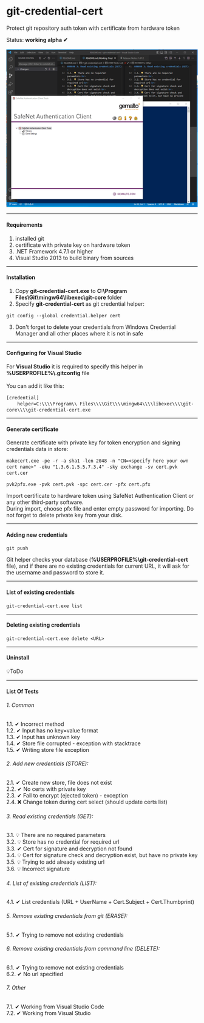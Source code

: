 # git-credential-cert
Protect git repository auth token with certificate from hardware token

Status: <b>working alpha ✔</b><br><br>
![](https://github.com/mcfly722/git-credential-cert/blob/main/doc/howTo.gif)

------
#### Requirements
1. installed git
2. certificate with private key on hardware token
3. .NET Framework 4.7.1 or higher
4. Visual Studio 2013 to build binary from sources
------
#### Installation
1. Copy <b>git-credential-cert.exe</b> to <b>C:\Program Files\Git\mingw64\libexec\git-core </b> folder<br>
2. Specify <b>git-credential-cert</b> as git credential helper:
```
git config --global credential.helper cert
```
3. Don't forget to delete your credentials from Windows Credential Manager and all other places where it is not in safe<br>
------
#### Configuring for Visual Studio
For <b>Visual Studio</b> it is required to specify this helper in <b>%USERPROFILE%\\.gitconfig</b> file<br><br>
You can add it like this:<br>
```
[credential]
	helper=C:\\\\Program\\ Files\\\\Git\\\\mingw64\\\\libexec\\\\git-core\\\\git-credential-cert.exe
```

------
#### Generate certificate
Generate certificate with private key for token encryption and signing credentials data in store:
```
makecert.exe -pe -r -a sha1 -len 2048 -n "CN=<specify here your own cert name>" -eku "1.3.6.1.5.5.7.3.4" -sky exchange -sv cert.pvk cert.cer
```
```
pvk2pfx.exe -pvk cert.pvk -spc cert.cer -pfx cert.pfx
```
Import certificate to hardware token using SafeNet Authentication Client or any other third-party software.<br>
During import, choose pfx file and enter empty password for importing. Do not forget to delete private key from your disk.<br>

------
#### Adding new credentials
```
git push
```
Git helper checks your database (<b>%USERPROFILE%\\git-credential-cert</b> file), and if there are no existing credentials for current URL, it will ask for the username and password to store it.

------
#### List of existing credentials
```
git-credential-cert.exe list
```
------
#### Deleting existing credentials
```
git-credential-cert.exe delete <URL>
```
------
#### Uninstall

💡ToDo

------
#### List Of Tests

###### 1. Common
1.1. ✔ Incorrect method<br>
1.2. ✔ Input has no key=value format<br>
1.3. ✔ Input has unknown key<br>
1.4. ✔ Store file corrupted - exception with stacktrace<br>
1.5. ✔ Writing store file exception<br>

###### 2. Add new credentials (STORE):
2.1. ✔ Create new store, file does not exist<br>
2.2. ✔ No certs with private key<br>
2.3. ✔ Fail to encrypt (ejected token) - exception<br>
2.4. ❌ Change token during cert select (should update certs list)<br>

###### 3. Read existing credentials (GET):
3.1. 💡 There are no required parameters<br>
3.2. 💡 Store has no credential for required url<br>
3.3. ✔ Cert for signature and decryption not found<br>
3.4. 💡 Cert for signature check and decryption exist, but have no private key<br>
3.5. 💡 Trying to add already existing url<br>
3.6. 💡 Incorrect signature<br>

###### 4. List of existing credentials (LIST):
4.1. ✔ List credentials (URL + UserName + Cert.Subject + Cert.Thumbprint)<br>

###### 5. Remove existing credentials from git (ERASE):
5.1. ✔ Trying to remove not existing credentials<br>

###### 6. Remove existing credentials from command line (DELETE):
6.1. ✔ Trying to remove not existing credentials<br>
6.2. ✔ No url specified<br>

###### 7. Other
7.1. ✔ Working from Visual Studio Code<br>
7.2. ✔ Working from Visual Studio
